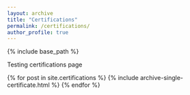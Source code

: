 ```yaml
---
layout: archive
title: "Certifications"
permalink: /certifications/
author_profile: true
---
```


{% include base_path %}

Testing certifications page

{% for post in site.certifications %}
  {% include archive-single-certificate.html %}
{% endfor %}